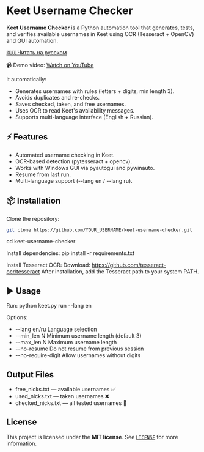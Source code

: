 # Keet Username Checker

**Keet Username Checker** is a Python automation tool that generates, tests, and verifies available usernames in Keet using OCR (Tesseract + OpenCV) and GUI automation.

[🇷🇺 Читать на русском](./README_RU.md)

📹 Demo video: [Watch on YouTube](https://www.youtube.com/watch?v=xmpNrbXmt4k)

It automatically:
- Generates usernames with rules (letters + digits, min length 3).
- Avoids duplicates and re-checks.
- Saves checked, taken, and free usernames.
- Uses OCR to read Keet's availability messages.
- Supports multi-language interface (English + Russian).

## ⚡ Features
- Automated username checking in Keet.
- OCR-based detection (pytesseract + opencv).
- Works with Windows GUI via pyautogui and pywinauto.
- Resume from last run.
- Multi-language support (--lang en / --lang ru).

## 📦 Installation
Clone the repository:
```bash
git clone https://github.com/YOUR_USERNAME/keet-username-checker.git
```
cd keet-username-checker

Install dependencies:
pip install -r requirements.txt

Install Tesseract OCR:
Download: https://github.com/tesseract-ocr/tesseract
After installation, add the Tesseract path to your system PATH.

## ▶️ Usage
Run:
python keet.py run --lang en

Options:
- --lang en/ru        Language selection
- --min_len N         Minimum username length (default 3)
- --max_len N         Maximum username length
- --no-resume         Do not resume from previous session
- --no-require-digit  Allow usernames without digits

## Output Files
- free_nicks.txt — available usernames ✅
- used_nicks.txt — taken usernames ❌
- checked_nicks.txt — all tested usernames 📝

## License
This project is licensed under the **MIT license**. See [`LICENSE`](./LICENSE) for more information.
